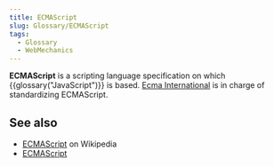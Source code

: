 ```yaml
---
title: ECMAScript
slug: Glossary/ECMAScript
tags:
  - Glossary
  - WebMechanics
---
```


**ECMAScript** is a scripting language specification on which {{glossary("JavaScript")}} is based. [Ecma International](https://www.ecma-international.org) is in charge of standardizing ECMAScript.

## See also

- [ECMAScript](https://en.wikipedia.org/wiki/ECMAScript) on Wikipedia
- [ECMAScript](https://www.ecma-international.org/publications-and-standards/standards/ecma-262/)
